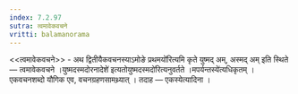```yaml
---
index: 7.2.97
sutra: त्वमावेकवचने
vritti: balamanorama
---
```


<<त्वमावेकवचने>> - अथ द्वितीयैकवचनस्याऽमोङे प्रथमयो॑रित्यमि कृते युष्मद् अम्, अस्मद् अम् इति स्थिते — त्वमावेकवचने ।युष्मदस्मदोरनादेशे॑ इत्यतोयुष्मदस्मदो॑रित्यनुवर्तते ।मपर्यन्तस्ये॑त्यधिकृतम् । एकवचनशब्दो यौगिक एव, वचनग्रहणसामथ्र्यात् । तदाह — एकस्येत्यादिना । 